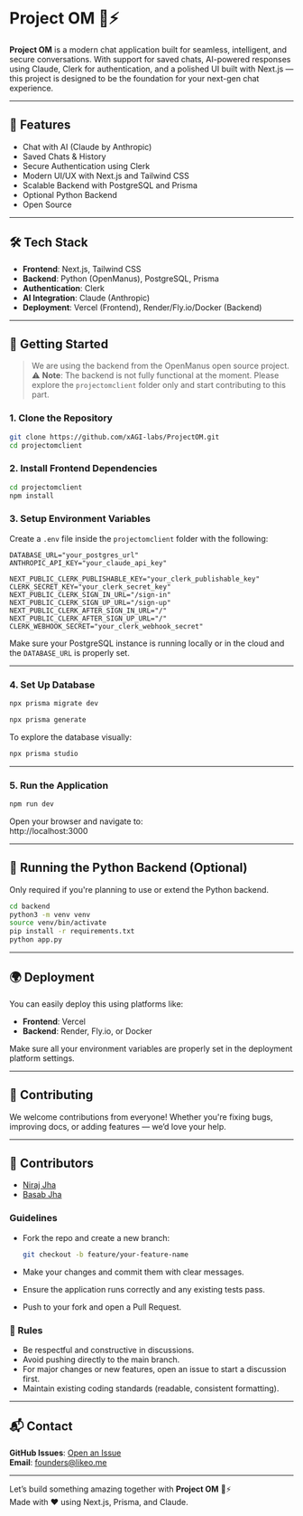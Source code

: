 # Project OM 💬⚡

**Project OM** is a modern chat application built for seamless, intelligent, and secure conversations. With support for saved chats, AI-powered responses using Claude, Clerk for authentication, and a polished UI built with Next.js — this project is designed to be the foundation for your next-gen chat experience.

---

## 🚀 Features

- Chat with AI (Claude by Anthropic)
- Saved Chats & History
- Secure Authentication using Clerk
- Modern UI/UX with Next.js and Tailwind CSS
- Scalable Backend with PostgreSQL and Prisma
- Optional Python Backend
- Open Source

---

## 🛠️ Tech Stack

- **Frontend**: Next.js, Tailwind CSS
- **Backend**: Python (OpenManus), PostgreSQL, Prisma
- **Authentication**: Clerk
- **AI Integration**: Claude (Anthropic)
- **Deployment**: Vercel (Frontend), Render/Fly.io/Docker (Backend)

---

## 🧰 Getting Started

>  We are using the backend from the OpenManus open source project.
> ⚠️ **Note**: The backend is not fully functional at the moment. Please explore the `projectomclient` folder only and start contributing to this part.

### 1. Clone the Repository

```bash
git clone https://github.com/xAGI-labs/ProjectOM.git
cd projectomclient
```

### 2. Install Frontend Dependencies

```bash
cd projectomclient
npm install
```

### 3. Setup Environment Variables

Create a `.env` file inside the `projectomclient` folder with the following:

```env
DATABASE_URL="your_postgres_url"
ANTHROPIC_API_KEY="your_claude_api_key"

NEXT_PUBLIC_CLERK_PUBLISHABLE_KEY="your_clerk_publishable_key"
CLERK_SECRET_KEY="your_clerk_secret_key"
NEXT_PUBLIC_CLERK_SIGN_IN_URL="/sign-in"
NEXT_PUBLIC_CLERK_SIGN_UP_URL="/sign-up"
NEXT_PUBLIC_CLERK_AFTER_SIGN_IN_URL="/"
NEXT_PUBLIC_CLERK_AFTER_SIGN_UP_URL="/"
CLERK_WEBHOOK_SECRET="your_clerk_webhook_secret"
```

Make sure your PostgreSQL instance is running locally or in the cloud and the `DATABASE_URL` is properly set.

---

### 4. Set Up Database

```bash
npx prisma migrate dev
```

```bash
npx prisma generate
```

To explore the database visually:

```bash
npx prisma studio
```

---

### 5. Run the Application

```bash
npm run dev
```

Open your browser and navigate to:  
http://localhost:3000

---

## 🧪 Running the Python Backend (Optional)

Only required if you're planning to use or extend the Python backend.

```bash
cd backend
python3 -m venv venv
source venv/bin/activate
pip install -r requirements.txt
python app.py
```

---

## 🌍 Deployment

You can easily deploy this using platforms like:

- **Frontend**: Vercel
- **Backend**: Render, Fly.io, or Docker

Make sure all your environment variables are properly set in the deployment platform settings.

---

## 🤝 Contributing

We welcome contributions from everyone! Whether you're fixing bugs, improving docs, or adding features — we’d love your help.

---

## 👥 Contributors

- [Niraj Jha](https://www.github.com/jha-niraj)
- [Basab Jha](https://github.com/comethrusws)

### Guidelines

- Fork the repo and create a new branch:

  ```bash
  git checkout -b feature/your-feature-name
  ```

- Make your changes and commit them with clear messages.
- Ensure the application runs correctly and any existing tests pass.
- Push to your fork and open a Pull Request.

### 📜 Rules

- Be respectful and constructive in discussions.
- Avoid pushing directly to the main branch.
- For major changes or new features, open an issue to start a discussion first.
- Maintain existing coding standards (readable, consistent formatting).

---

## 📬 Contact

**GitHub Issues**: [Open an Issue](https://github.com/xAGI-labs/ProjectOM.git/issues)  
**Email**: founders@likeo.me

<!--## 📜 License-->

<!--This project is licensed under the **MIT License**.  -->
<!--See the [LICENSE](./LICENSE) file for details.-->

---

Let’s build something amazing together with **Project OM** 💬⚡  
Made with ❤️ using Next.js, Prisma, and Claude.
